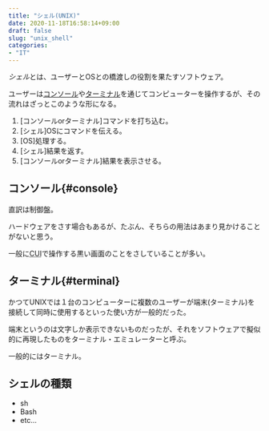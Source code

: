 ```yaml
---
title: "シェル(UNIX)"
date: 2020-11-18T16:58:14+09:00
draft: false
slug: "unix_shell"
categories: 
- "IT"
---
```


<dfn>シェル</dfn>とは、ユーザーとOSとの橋渡しの役割を果たすソフトウェア。

ユーザーは[コンソール](#console)や[ターミナル](#terminal)を通じてコンピューターを操作するが、その流れはざっとこのような形になる。

1. [コンソールorターミナル]コマンドを打ち込む。
2. [シェル]OSにコマンドを伝える。
3. [OS]処理する。
4. [シェル]結果を返す。
2. [コンソールorターミナル]結果を表示させる。

コンソール{#console}
----

直訳は制御盤。

ハードウェアをさす場合もあるが、たぶん、そちらの用法はあまり見かけることがないと思う。

一般に<abbr title="Character-based User Interface">CUI</abbr>で操作する黒い画面のことをさしていることが多い。

ターミナル{#terminal}
----

かつてUNIXでは１台のコンピューターに複数のユーザーが端末(ターミナル)を接続して同時に使用するといった使い方が一般的だった。

端末というのは文字しか表示できないものだったが、それをソフトウェアで擬似的に再現したものをターミナル・エミュレーターと呼ぶ。

一般的にはターミナル。

シェルの種類
----

* sh
* Bash
* etc...
